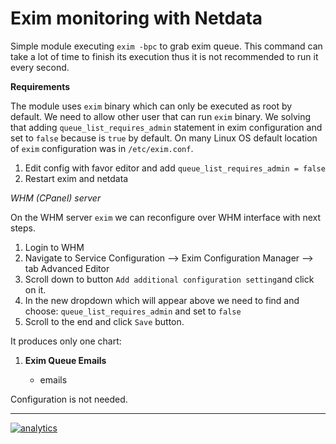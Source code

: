 # Exim monitoring with Netdata

Simple module executing `exim -bpc` to grab exim queue.
This command can take a lot of time to finish its execution thus it is not recommended to run it every second.

**Requirements**

The module uses `exim` binary which can only be executed as root by default. We need to allow other user that can run `exim` binary. We solving that adding `queue_list_requires_admin` statement in exim configuration and set to `false` because is `true` by default. On many Linux OS default location of `exim` configuration was in `/etc/exim.conf`.

1. Edit config with favor editor and add
`queue_list_requires_admin = false`
2. Restart exim and netdata

*WHM (CPanel) server*

On the WHM server `exim` we can reconfigure over WHM interface with next steps.

1. Login to WHM
2. Navigate to 
Service Configuration --> Exim Configuration Manager --> tab Advanced Editor
3. Scroll down to button `Add additional configuration setting`and click on it.
4. In the new dropdown which will appear above we need to find and choose:
`queue_list_requires_admin` and set to `false` 
5. Scroll to the end and click `Save` button.


It produces only one chart:

1.  **Exim Queue Emails**

    -   emails

Configuration is not needed.

---

[![analytics](https://www.google-analytics.com/collect?v=1&aip=1&t=pageview&_s=1&ds=github&dr=https%3A%2F%2Fgithub.com%2Fnetdata%2Fnetdata&dl=https%3A%2F%2Fmy-netdata.io%2Fgithub%2Fcollectors%2Fpython.d.plugin%2Fexim%2FREADME&_u=MAC~&cid=5792dfd7-8dc4-476b-af31-da2fdb9f93d2&tid=UA-64295674-3)](<>)

